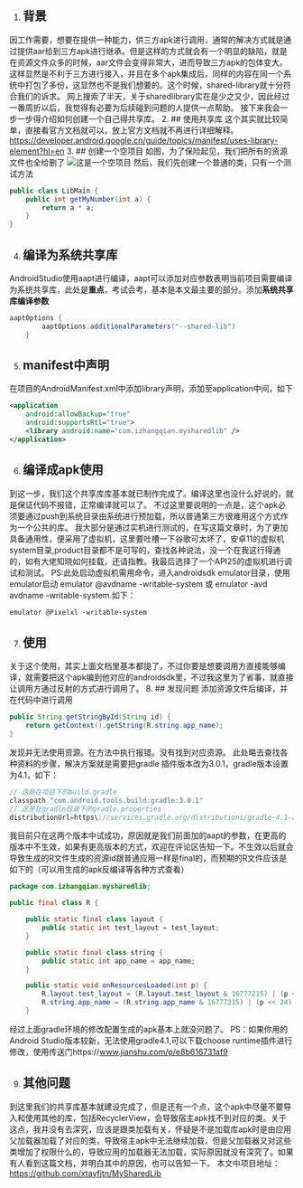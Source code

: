  1. ## 背景
因工作需要，想要在提供一种能力，供三方apk进行调用，通常的解决方式就是通过提供aar给到三方apk进行继承。但是这样的方式就会有一个明显的缺陷，就是在资源文件众多的时候，aar文件会变得非常大，进而导致三方apk的包体变大。这样显然是不利于三方进行接入，并且在多个apk集成后，同样的内容在同一个系统中打包了多份，这显然也不是我们想要的。这个时候，shared-library就十分符合我们的诉求。
网上搜索了半天，关于sharedlibrary实在是少之又少，因此经过一番周折以后，我觉得有必要为后续碰到问题的人提供一点帮助。
接下来我会一步一步得介绍如何创建一个自己得共享库。
 2. ## 使用共享库
这个其实就比较简单，直接看官方文档就可以，放上官方文档就不再进行详细解释。
https://developer.android.google.cn/guide/topics/manifest/uses-library-element?hl=en
 3. ## 创建一个空项目
如图，为了保险起见，我们把所有的资源文件也全给删了
![这是一个空项目](https://img-blog.csdnimg.cn/20210711202508892.png?x-oss-process=image/watermark,type_ZmFuZ3poZW5naGVpdGk,shadow_10,text_aHR0cHM6Ly9ibG9nLmNzZG4ubmV0L3UwMTI4ODAzMzg=,size_16,color_FFFFFF,t_70)
然后，我们先创建一个普通的类，只有一个测试方法

```java
public class LibMain {
    public int getMyNumber(int a) {
        return a * a;
    }
}
```

 4. ## 编译为系统共享库
AndroidStudio使用aapt进行编译，aapt可以添加对应参数表明当前项目需要编译为系统共享库，此处是**重点**，考试会考，基本是本文最主要的部分。添加**系统共享库编译参数**

```java
aaptOptions {
        aaptOptions.additionalParameters("--shared-lib")
    }
```

 5. ## manifest中声明
在项目的AndroidManifest.xml中添加library声明，添加至application中间，如下

```xml
<application
    android:allowBackup="true"
    android:supportsRtl="true">
    <library android:name="com.izhangqian.mysharedlib" />
</application>
```

 6. ## 编译成apk使用
到这一步，我们这个共享库库基本就已制作完成了。编译这里也没什么好说的，就是保证代码不报错，正常编译就可以了。
不过这里要说明的一点是，这个apk必须要通过push到系统目录由系统进行预加载，所以普通第三方很难用这个方式作为一个公共的库。
我大部分是通过实机进行测试的，在写这篇文章时，为了更加具备通用性，便采用了虚拟机，这里要吐槽一下谷歌可太坏了，安卓11的虚拟机system目录,product目录都不是可写的，查找各种说法，没一个在我这行得通的，如有大佬知晓如何挂载，还请指教。我最后选择了一个API25的虚拟机进行调试和测试。
PS:此处启动虚拟机需用命令，进入androidsdk emulator目录，使用emulator启动 emulator @avdname -writable-system 或 emulator -avd avdname -writable-system.如下：

```powershell
emulator @Pixelxl -writable-system
```

 7. ## 使用
关于这个使用，其实上面文档里基本都提了，不过你要是想要调用方直接能够编译，就需要把这个apk编到他对应的androidsdk里，不过我这里为了省事，就直接让调用方通过反射的方式进行调用了。
 8. ## 发现问题
添加资源文件后编译，并在代码中进行调用
```java
public String getStringById(String id) {
	return getContext().getString(R.string.app_name);
}
```
发现并无法使用资源。在方法中执行报错。没有找到对应资源。
此处略去查找各种资料的步骤，解决方案就是需要把gradle 插件版本改为3.0.1，gradle版本设置为4.1，如下：

```java
// 这是在项目下的build.gradle
classpath "com.android.tools.build:gradle:3.0.1"
// 这是在gradle目录下的gradle.properties
distributionUrl=https\://services.gradle.org/distributions/gradle-4.1-all.zip

```
我目前只在这两个版本中试成功，原因就是我们前面加的aapt的参数，在更高的版本中不生效，如果有更高版本的方式，欢迎在评论区告知一下。不生效以后就会导致生成的R文件生成的资源id跟普通应用一样是final的，而预期的R文件应该是如下的（可以用生成的apk反编译等各种方式查看）

```java
package com.izhangqian.mysharedlib;

public final class R {

    public static final class layout {
        public static int test_layout = test_layout;
    }

    public static final class string {
        public static int app_name = app_name;
    }

    public static void onResourcesLoaded(int p) {
        R.layout.test_layout = (R.layout.test_layout & 16777215) | (p << 24);
        R.string.app_name = (R.string.app_name & 16777215) | (p << 24);
    }

```
经过上面gradle环境的修改配置生成的apk基本上就没问题了。
PS：如果你用的Android Studio版本较新，无法使用gradle4.1,可以下载choose runtime插件进行修改，使用传送门https://www.jianshu.com/p/e8b616731af9

 9. ## 其他问题
 到这里我们的共享库基本就建设完成了，但是还有一个点，这个apk中尽量不要导入和使用其他的库，包括RecyclerView，会导致宿主apk找不到对应的类。关于这点，我并没有去深究，应该是跟类加载有关，怀疑是不是加载库apk时是由应用父加载器加载了对应的类，导致宿主apk中无法继续加载，但是父加载器又对这些类增加了权限什么的，导致应用的加载器无法加载，实际原因就没有深究了。如果有人看到这篇文档，并明白其中的原因，也可以告知一下。
本文中项目地址：
https://github.com/xtayfjtn/MySharedLib
